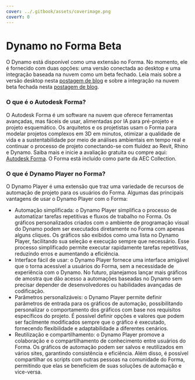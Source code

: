 ```yaml
---
cover: ../.gitbook/assets/coverimage.png
coverY: 0
---
```


# Dynamo no Forma Beta

O Dynamo está disponível como uma extensão no Forma. No momento, ele é fornecido com duas opções: uma versão conectada ao desktop e uma integração baseada na nuvem como um beta fechado. Leia mais sobre a versão desktop nesta [postagem de blog](https://dynamobim.org/dynamo-in-forma/) e sobre a integração na nuvem beta fechada nesta [postagem de blog](https://dynamobim.org/dynamo-as-a-service-powers-up-dynamo-player-in-forma/).

### O que é o Autodesk Forma?

O Autodesk Forma é um software na nuvem que oferece ferramentas avançadas, mas fáceis de usar, alimentadas por IA para pré-projeto e projeto esquemático. Os arquitetos e os projetistas usam o Forma para modelar projetos complexos em 3D em minutos, otimizar a qualidade de vida e a sustentabilidade por meio de análises ambientais em tempo real e continuar o processo de projeto conectando-se com fluidez ao Revit, Rhino e Dynamo. Saiba mais e inicie a avaliação gratuita ou compre aqui: [Autodesk Forma](https://www.autodesk.com/products/forma/overview?term=1-YEAR\&tab=subscription). O Forma está incluído como parte da AEC Collection.  

### O que é Dynamo Player no Forma?

O Dynamo Player é uma extensão que traz uma variedade de recursos de automação de projeto para os usuários do Forma. Algumas das principais vantagens de usar o Dynamo Player com o Forma: 

* Automação simplificada: o Dynamo Player simplifica o processo de automatizar tarefas repetitivas e fluxos de trabalho no Forma. Os gráficos personalizados criados com o ambiente de programação visual do Dynamo podem ser executados diretamente no Forma com apenas alguns cliques. Os gráficos são exibidos como uma lista no Dynamo Player, facilitando sua seleção e execução sempre que necessário. Esse processo simplificado permite executar rapidamente tarefas repetitivas, reduzindo erros e aumentando a eficiência. 
* Interface fácil de usar: o Dynamo Player fornece uma interface amigável que o torna acessível a usuários do Forma, sem a necessidade de experiência com o Dynamo. No futuro, planejamos lançar mais gráficos de amostra que dão acesso a automações baseadas no Dynamo sem precisar depender de desenvolvedores ou habilidades avançadas de codificação.
* Parâmetros personalizáveis: o Dynamo Player permite definir parâmetros de entrada para os gráficos de automação, possibilitando personalizar o comportamento dos gráficos com base nos requisitos específicos do projeto. É possível definir opções e valores que podem ser facilmente modificados sempre que o gráfico é executado, fornecendo flexibilidade e adaptabilidade a diferentes cenários. 
* Reutilização e compartilhamento: o Dynamo Player promove a colaboração e o compartilhamento de conhecimento entre usuários do Forma. Os gráficos de automação podem ser salvos e reutilizados em vários sites, garantindo consistência e eficiência. Além disso, é possível compartilhar os scripts com outras pessoas na comunidade do Forma, permitindo que elas se beneficiem de suas soluções de automação e vice-versa. 
